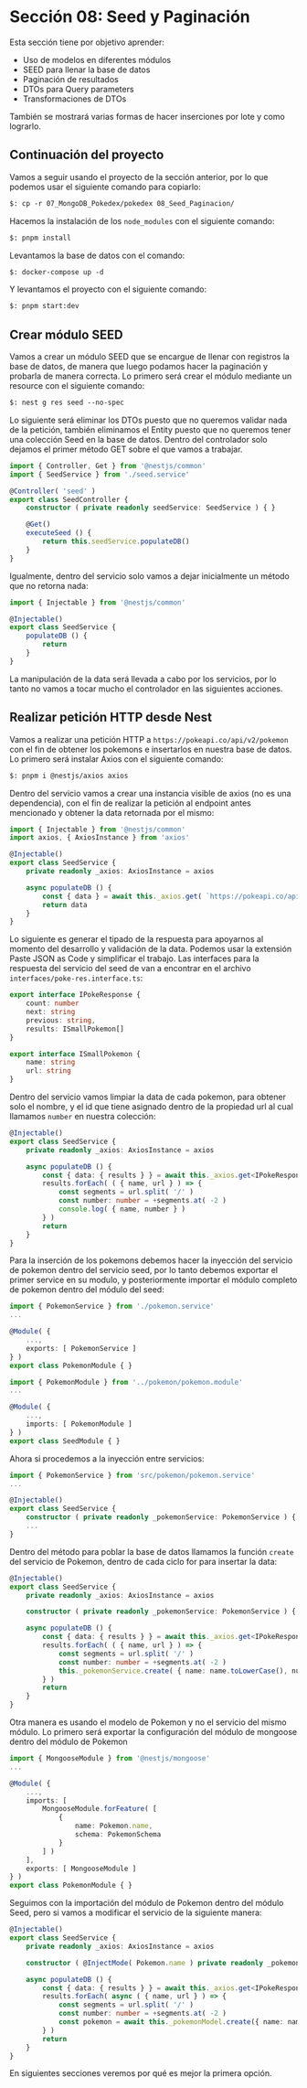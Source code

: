 # Sección 08: Seed y Paginación

Esta sección tiene por objetivo aprender:

- Uso de modelos en diferentes módulos
- SEED para llenar la base de datos
- Paginación de resultados
- DTOs para Query parameters
- Transformaciones de DTOs

También se mostrará varias formas de hacer inserciones por lote y como lograrlo.

## Continuación del proyecto

Vamos a seguir usando el proyecto de la sección anterior, por lo que podemos usar el siguiente comando para copiarlo:

```txt
$: cp -r 07_MongoDB_Pokedex/pokedex 08_Seed_Paginacion/ 
```

Hacemos la instalación de los `node_modules` con el siguiente comando:

```txt
$: pnpm install
```

Levantamos la base de datos con el comando:

```txt
$: docker-compose up -d
```

Y levantamos el proyecto con el siguiente comando:

```txt
$: pnpm start:dev
```

## Crear módulo SEED

Vamos a crear un módulo SEED que se encargue de llenar con registros la base de datos, de manera que luego podamos hacer la paginación y probarla de manera correcta. Lo primero será crear el módulo mediante un resource con el siguiente comando:

```txt
$: nest g res seed --no-spec
```

Lo siguiente será eliminar los DTOs puesto que no queremos validar nada de la petición, también eliminamos el Entity puesto que no queremos tener una colección Seed en la base de datos. Dentro del controlador solo dejamos el primer método GET sobre el que vamos a trabajar.

```ts
import { Controller, Get } from '@nestjs/common'
import { SeedService } from './seed.service'

@Controller( 'seed' )
export class SeedController {
    constructor ( private readonly seedService: SeedService ) { }

    @Get()
    executeSeed () {
        return this.seedService.populateDB()
    }
}
```

Igualmente, dentro del servicio solo vamos a dejar inicialmente un método que no retorna nada:

```ts
import { Injectable } from '@nestjs/common'

@Injectable()
export class SeedService {
    populateDB () {
        return
    }
}
```

La manipulación de la data será llevada a cabo por los servicios, por lo tanto no vamos a tocar mucho el controlador en las siguientes acciones.

## Realizar petición HTTP desde Nest

Vamos a realizar una petición HTTP a `https://pokeapi.co/api/v2/pokemon` con el fin de obtener los pokemons e insertarlos en nuestra base de datos. Lo primero será instalar Axios con el siguiente comando:

```txt
$: pnpm i @nestjs/axios axios
```

Dentro del servicio vamos a crear una instancia visible de axios (no es una dependencia), con el fin de realizar la petición al endpoint antes mencionado y obtener la data retornada por el mismo:

```ts
import { Injectable } from '@nestjs/common'
import axios, { AxiosInstance } from 'axios'

@Injectable()
export class SeedService {
    private readonly _axios: AxiosInstance = axios

    async populateDB () {
        const { data } = await this._axios.get( `https://pokeapi.co/api/v2/pokemon?limit=2000` )
        return data
    }
}
```

Lo siguiente es generar el tipado de la respuesta para apoyarnos al momento del desarrollo y validación de la data. Podemos usar la extensión Paste JSON as Code y simplificar el trabajo. Las interfaces para la respuesta del servicio del seed de van a encontrar en el archivo `interfaces/poke-res.interface.ts`:

```ts
export interface IPokeResponse {
    count: number
    next: string
    previous: string,
    results: ISmallPokemon[]
}

export interface ISmallPokemon {
    name: string
    url: string
}
```

Dentro del servicio vamos limpiar la data de cada pokemon, para obtener solo el nombre, y el id que tiene asignado dentro de la propiedad url al cual llamamos `number` en nuestra colección:

```ts
@Injectable()
export class SeedService {
    private readonly _axios: AxiosInstance = axios

    async populateDB () {
        const { data: { results } } = await this._axios.get<IPokeResponse>( `https://pokeapi.co/api/v2/pokemon?limit=2000` )
        results.forEach( ( { name, url } ) => {
            const segments = url.split( '/' )
            const number: number = +segments.at( -2 )
            console.log( { name, number } )
        } )
        return
    }
}
```

Para la inserción de los pokemons debemos hacer la inyección del servicio de pokemon dentro del servicio seed, por lo tanto debemos exportar el primer service en su modulo, y posteriormente importar el módulo completo de pokemon dentro del módulo del seed:

```ts
import { PokemonService } from './pokemon.service'
...

@Module( {
    ...,
    exports: [ PokemonService ]
} )
export class PokemonModule { }
```

```ts
import { PokemonModule } from '../pokemon/pokemon.module'
...

@Module( {
    ...,
    imports: [ PokemonModule ]
} )
export class SeedModule { }
```

Ahora si procedemos a la inyección entre servicios:

```ts
import { PokemonService } from 'src/pokemon/pokemon.service'
...

@Injectable()
export class SeedService {
    constructor ( private readonly _pokemonService: PokemonService ) { }
    ...
}
```

Dentro del método para poblar la base de datos llamamos la función `create` del servicio de Pokemon, dentro de cada ciclo for para insertar la data:

```ts
@Injectable()
export class SeedService {
    private readonly _axios: AxiosInstance = axios

    constructor ( private readonly _pokemonService: PokemonService ) { }

    async populateDB () {
        const { data: { results } } = await this._axios.get<IPokeResponse>( `https://pokeapi.co/api/v2/pokemon?limit=2000` )
        results.forEach( ( { name, url } ) => {
            const segments = url.split( '/' )
            const number: number = +segments.at( -2 )
            this._pokemonService.create( { name: name.toLowerCase(), number } )
        } )
        return
    }
}
```

Otra manera es usando el modelo de Pokemon y no el servicio del mismo módulo. Lo primero será exportar la configuración del módulo de mongoose dentro del módulo de Pokemon

```ts
import { MongooseModule } from '@nestjs/mongoose'
...

@Module( {
    ...,
    imports: [
        MongooseModule.forFeature( [
            {
                name: Pokemon.name,
                schema: PokemonSchema
            }
        ] )
    ],
    exports: [ MongooseModule ]
} )
export class PokemonModule { }
```

Seguimos con la importación del módulo de Pokemon dentro del módulo Seed, pero si vamos a modificar el servicio de la siguiente manera:

```ts
@Injectable()
export class SeedService {
    private readonly _axios: AxiosInstance = axios

    constructor ( @InjectMode( Pokemon.name ) private readonly _pokemonModel: Model<Pokemon> ) { }

    async populateDB () {
        const { data: { results } } = await this._axios.get<IPokeResponse>( `https://pokeapi.co/api/v2/pokemon?limit=2000` )
        results.forEach( async ( { name, url } ) => {
            const segments = url.split( '/' )
            const number: number = +segments.at( -2 )
            const pokemon = await this._pokemonModel.create({ name: name.toLowerCase(), number })
        } )
        return
    }
}
```

En siguientes secciones veremos por qué es mejor la primera opción.
